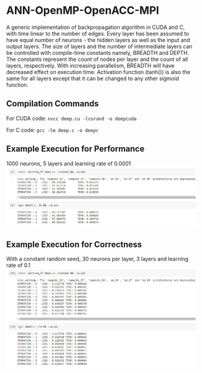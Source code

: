 # ANN-OpenMP-OpenACC-MPI
A generic implementation of backpropagation algorithm in CUDA and C, with time linear to the number of edges. Every layer has been assumed to have equal number of neurons - the hidden layers as well as the input and output layers. The size of layers and the number of intermediate layers can be controlled with compile-time constants namely, BREADTH and DEPTH. The constants represent the count of nodes per layer and the count of all layers, respectively. With increasing parallelism, BREADTH will have decreased effect on execution time. Activation function (tanh()) is also the same for all layers except that it can be changed to any other sigmoid function.

## Compilation Commands
For CUDA code:
`nvcc deep.cu -lcurand -o deepcuda`

For C code:
`gcc -lm deep.c -o deepc`

## Example Execution for Performance
1000 neurons, 5 layers and learning rate of 0.0001
![](http://github.com/ShamsArfeen/Deep-Learning-with-CUDA/blob/main/deeplearning.JPG?raw=true)

## Example Execution for Correctness
With a constant random seed, 30 neurons per layer, 3 layers and learning rate of 0.1
![](http://github.com/ShamsArfeen/Deep-Learning-with-CUDA/blob/main/deeplearning2.JPG?raw=true)
